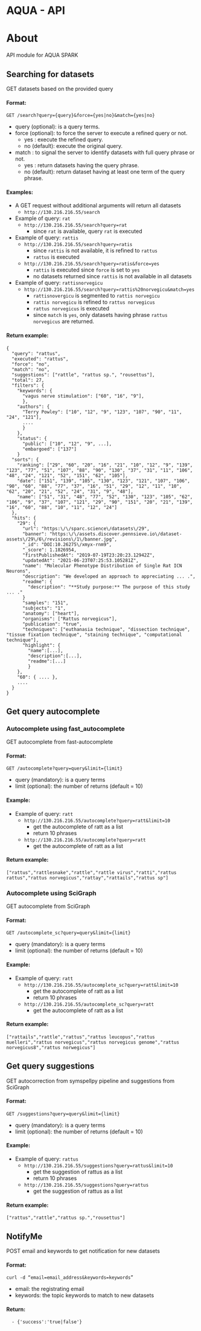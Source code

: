 # AQUA - API

# About

API module for AQUA SPARK

## Searching for datasets
GET datasets based on the provided query
#### Format:

    GET /search?query={query}&force={yes|no}&match={yes|no}

-   query (optional): is a query terms.
-   force (optional): to force the server to execute a refined query or not.
    -   yes : execute the refined query.
    -   no (default): execute the original query.
-   match : to signal the server to identify datasets with full query phrase or not.
    -   yes : return datasets having the query phrase.
    -   no (default): return dataset having at least one term of the query phrase.

#### Examples:

-   A GET request without additional arguments will return all datasets
    -   `http://130.216.216.55/search`
-   Example of query: `rat`
    -   `http://130.216.216.55/search?query=rat`
        -   since `rat` is available, query `rat` is executed
-   Example of query: `rattis`
    -   `http://130.216.216.55/search?query=ratis`
        -   since `rattis` is not available, it is refined to `rattus`
        -   `rattus` is executed
    -   `http://130.216.216.55/search?query=ratis&force=yes`
        -   `rattis` is executed since `force` is set to `yes`
        -   no datasets returned since `rattis` is not available in all datasets
-   Example of query: `rattisnorvegicu`
    -   `http://130.216.216.55/search?query=rattis%20norvegicu&match=yes`
        -   `rattisnovergicu` is segmented to `rattis norvegicu`
        -   `rattis norvegicu` is refined to `rattus norvegicus`
        -   `rattus norvegicus` is executed
        -   since `match` is `yes`, only datasets having phrase `rattus norvegicus` are returned.

#### Return example:

    {
      "query": "rattus",
      "executed": "rattus",
      "force": "no",
      "match": "no",
      "suggestions": ["rattle", "rattus sp.", "rousettus"],
      "total": 27,
      "filters": {
        "keywords": {
          "vagus nerve stimulation": ["60", "16", "9"],
          },
        "authors": {
          "Terry Powley": ["10", "12", "9", "123", "107", "90", "11", "24", "121"],
          ....
          }
        },
        "status": {
          "public": ["10", "12", "9", ...],
          "embargoed": ["137"]
        }
      "sorts": {
        "ranking": ["29", "60", "20", "16", "21", "10", "12", "9", "139", "123", "77", "51", "107", "88", "90", "130", "37", "31", "11", "106", "48", "24", "121", "52", "151", "62", "105"],
        "date": ["151", "139", "105", "130", "123", "121", "107", "106", "90", "60", "88", "77", "37", "16", "51", "29", "12", "11", "10", "62", "20", "21", "52", "24", "31", "9", "48"],
        "name": ["51", "31", "48", "77", "52", "130", "123", "105", "62", "106", "9", "37", "107", "121", "29", "90", "151", "20", "21", "139", "16", "60", "88", "10", "11", "12", "24"]
      },
      "hits": {
        "29": {
          "url": "https:\/\/sparc.science\/datasets\/29",
          "banner": "https:\/\/assets.discover.pennsieve.io\/dataset-assets\/29\/6\/revisions\/1\/banner.jpg",
          "_id": "DOI:10.26275\/xmyx-rnm9",
          "_score": 1.1826954,
          "firstPublishedAt": "2019-07-19T23:20:23.12942Z",
          "updatedAt": "2021-06-23T07:25:53.105281Z",
          "name": "Molecular Phenotype Distribution of Single Rat ICN Neurons",
          "description": "We developed an approach to appreciating ... .",
          "readme": {
            "description": "**Study purpose:** The purpose of this study ... ."
          }
          "samples": "151",
          "subjects": "1",
          "anatomy": ["heart"],
          "organisms": ["Rattus norvegicus"],
          "publication": "true",
          "techniques": ["euthanasia technique", "dissection technique", "tissue fixation technique", "staining technique", "computational technique"],
          "highlight": {
            "name":[...],
            "description":[...],
            "readme":[...]
            }
        },
        "60": { .... },
        ....
      }
    }

## Get query autocomplete

### Autocomplete using fast_autocomplete
GET autocomplete from fast-autocomplete
#### Format:

    GET /autocomplete?query=query&limit={limit}

-   query (mandatory): is a query terms
-   limit (optional): the number of returns (default = 10)

#### Example:

-   Example of query: `ratt`
    -   `http://130.216.216.55/autocomplete?query=ratt&limit=10`
        -   get the autocomplete of ratt as a list
        -   return 10 phrases
    -   `http://130.216.216.55/autocomplete?query=ratt`
        -   get the autocomplete of ratt as a list

#### Return example:
    ["rattus","rattlesnake","rattle","rattle virus","ratti","rattus rattus","rattus norvegicus","rattay","rattails","rattus sp"]

### Autocomplete using SciGraph
GET autocomplete from SciGraph
#### Format:

    GET /autocomplete_sc?query=query&limit={limit}

-   query (mandatory): is a query terms
-   limit (optional): the number of returns (default = 10)

#### Example:

-   Example of query: `ratt`
    -   `http://130.216.216.55/autocomplete_sc?query=ratt&limit=10`
        -   get the autocomplete of ratt as a list
        -   return 10 phrases
    -   `http://130.216.216.55/autocomplete_sc?query=ratt`
        -   get the autocomplete of ratt as a list

#### Return example:
    ["rattails","rattle","rattus","rattus leucopus","rattus muelleri","rattus norvegicus","rattus norvegicus genome","rattus norvegicus8","rattus norwegicus"]

## Get query suggestions
GET autocorrection from symspellpy pipeline and suggestions from SciGraph
#### Format:

    GET /suggestions?query=query&limit={limit}

-   query (mandatory): is a query terms
-   limit (optional): the number of returns (default = 10)

#### Example:

-   Example of query: `rattus`
    -   `http://130.216.216.55/suggestions?query=rattus&limit=10`
        -   get the suggestion of rattus as a list
        -   return 10 phrases
    -   `http://130.216.216.55/suggestions?query=rattus`
        -   get the suggestion of rattus as a list

#### Return example:
    ["rattus","rattle","rattus sp.","rousettus"]

## NotifyMe
POST email and keywords to get notification for new datasets
#### Format:

    curl -d “email=email_address&keywords=keywords”

- email: the registrating email
- keywords: the topic keywords to match to new datasets

#### Return:
      - {'success':'true|false'}
